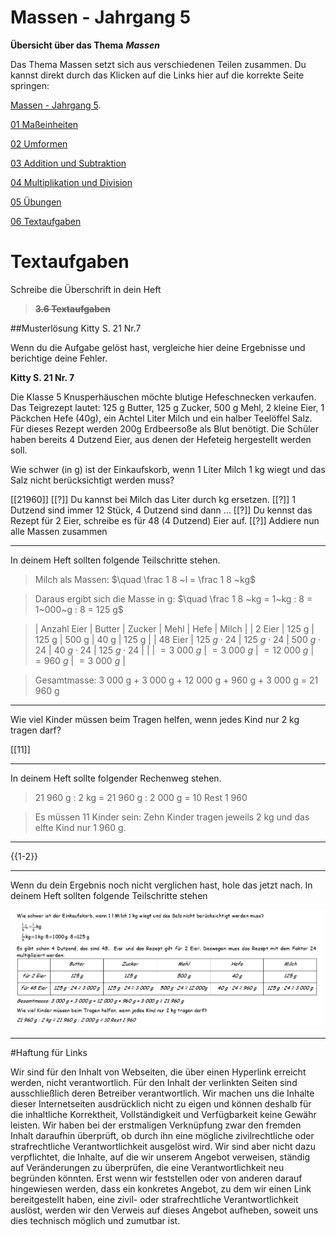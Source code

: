 <!--
author: Susanne Suckfüll
email: su-aes@masannek.de
language: de
narrator: German Female
script: url.js

View this file on https://liascript.github.io/course/?https://raw.githubusercontent.com/SUC-AES/Mathematik-5/master/2_Massen_1.md
-->

# Massen - Jahrgang 5


**Übersicht über das Thema** ***Massen***

Das Thema Massen setzt sich aus verschiedenen Teilen zusammen. Du kannst direkt durch das Klicken auf die Links hier auf die korrekte Seite springen:

[Massen - Jahrgang 5](https://liascript.github.io/course/?https://raw.githubusercontent.com/SUC-AES/Mathe-Webseite/master/Klasse%2005/03%20Massen/M-05-03-Massen.md#1).

[01 Maßeinheiten](https://liascript.github.io/course/?https://raw.githubusercontent.com/SUC-AES/Mathe-Webseite/master/Klasse%2005/03%20Massen/01%20Ma%C3%9Feinheiten/M-05-03-01-Ma%C3%9Feinheiten.md#2)

[02 Umformen](https://liascript.github.io/course/?https://raw.githubusercontent.com/SUC-AES/Mathe-Webseite/master/Klasse%2005/03%20Massen/02%20Umformen/M-05-03-02-Umformen.md#2)

[03 Addition und Subtraktion](https://liascript.github.io/course/?https://raw.githubusercontent.com/SUC-AES/Mathe-Webseite/master/Klasse%2005/03%20Massen/03%20Addition%20und%20Subtraktion/M-05-03-03-Addition%20und%20Subtraktion.md#2)

[04 Multiplikation und Division](https://liascript.github.io/course/?https://raw.githubusercontent.com/SUC-AES/Mathe-Webseite/master/Klasse%2005/03%20Massen/04%20Multiplikation%20und%20Division/M-05-03-04-Multiplikation%20und%20Division.md#2)

[05 Übungen](https://liascript.github.io/course/?https://raw.githubusercontent.com/SUC-AES/Mathe-Webseite/master/Klasse%2005/03%20Massen/05%20%C3%9Cbungen/M-05-05-05-%C3%9Cbungen.md#2)

[06 Textaufgaben](https://liascript.github.io/course/?https://raw.githubusercontent.com/SUC-AES/Mathe-Webseite/master/Klasse%2005/03%20Massen/06%20Textaufgaben/M-05-03-06-Textaufgaben.md#1)



# Textaufgaben

  Schreibe die Überschrift in dein Heft

>  **~~3.6 Textaufgaben~~**



##Musterlösung Kitty S. 21 Nr.7

Wenn du die Aufgabe gelöst hast, vergleiche hier deine Ergebnisse und berichtige deine Fehler.

**Kitty S. 21 Nr. 7**

Die Klasse 5 Knusperhäuschen möchte blutige Hefeschnecken verkaufen.  Das Teigrezept lautet: 125  g Butter, 125 g Zucker, 500 g Mehl, 2 kleine Eier, 1 Päckchen Hefe (40g), ein Achtel Liter Milch und ein halber Teelöffel Salz. Für dieses Rezept werden 200g Erdbeersoße als Blut benötigt. Die Schüler haben bereits 4 Dutzend Eier, aus denen der Hefeteig hergestellt werden soll.

Wie schwer (in g) ist der Einkaufskorb, wenn 1 Liter Milch 1 kg wiegt und das Salz nicht berücksichtigt werden muss?

[[21960]]
[[?]] Du kannst bei Milch das Liter durch kg ersetzen.
[[?]] 1 Dutzend sind immer 12 Stück, 4 Dutzend sind dann ...
[[?]] Du kennst das Rezept für 2 Eier, schreibe es für 48 (4 Dutzend) Eier auf.
[[?]] Addiere nun alle Massen zusammen
**********************************


In deinem Heft sollten folgende Teilschritte stehen.

> Milch als Massen: $\quad \frac 1 8 ~l = \frac 1 8 ~kg$

> Daraus ergibt sich die Masse in g: $\quad \frac 1 8 ~kg = 1~kg : 8 = 1~000~g : 8 = 125 g$

> | Anzahl Eier          | Butter               | Zucker               | Mehl                  | Hefe                 | Milch                |
> | 2 Eier               | 125 g                | 125 g                | 500 g                 | 40 g                 | 125 g                |
> | 48 Eier              | $125~g \cdot 24$     | $125~g \cdot 24$     | $500~g \cdot 24$      | $40~g \cdot 24$      | $125~g \cdot 24$     |
> |                      | $= 3~000~g$          | $= 3~000~g$          | $= 12~000~g$          | $= 960~g$            | $= 3~000~g$          |

> Gesamtmasse: 3 000 g + 3 000 g + 12 000 g + 960 g + 3 000 g = 21 960 g

**********************************


Wie viel Kinder müssen beim Tragen helfen, wenn jedes Kind nur 2 kg tragen darf?

[[11]]
**********************************


In deinem Heft sollte folgender Rechenweg stehen.

> 21 960 g : 2 kg = 21 960 g : 2 000 g = 10 Rest 1 960

> Es müssen 11 Kinder sein: Zehn Kinder tragen jeweils 2 kg und das elfte Kind nur 1 960 g.

**********************************


{{1-2}}
*******************************************


Wenn du dein Ergebnis noch nicht verglichen hast, hole das jetzt nach. In deinem Heft sollten folgende Teilschritte stehen

![image](../graphics/6_Kitty_S21N7.png)  

*******************************************

#Haftung für Links

Wir sind für den Inhalt von Webseiten, die über einen Hyperlink erreicht werden, nicht verantwortlich. Für den Inhalt der verlinkten Seiten sind ausschließlich deren Betreiber verantwortlich. Wir machen uns die Inhalte dieser Internetseiten ausdrücklich nicht zu eigen und können deshalb für die inhaltliche Korrektheit, Vollständigkeit und Verfügbarkeit keine Gewähr leisten. Wir haben bei der erstmaligen Verknüpfung zwar den fremden Inhalt daraufhin überprüft, ob durch ihn eine mögliche zivilrechtliche oder strafrechtliche Verantwortlichkeit ausgelöst wird. Wir sind aber nicht dazu verpflichtet, die Inhalte, auf die wir unserem Angebot verweisen, ständig auf Veränderungen zu überprüfen, die eine Verantwortlichkeit neu begründen könnten. Erst wenn wir feststellen oder von anderen darauf hingewiesen werden, dass ein konkretes Angebot, zu dem wir einen Link bereitgestellt haben, eine zivil- oder strafrechtliche Verantwortlichkeit auslöst, werden wir den Verweis auf dieses Angebot aufheben, soweit uns dies technisch möglich und zumutbar ist.
